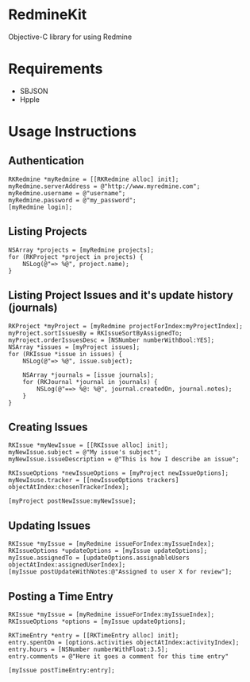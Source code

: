 # RedmineKit

Objective-C library for using Redmine

# Requirements

* SBJSON
* Hpple

# Usage Instructions

## Authentication

    RKRedmine *myRedmine = [[RKRedmine alloc] init];
    myRedmine.serverAddress = @"http://www.myredmine.com";
    myRedmine.username = @"username";
    myRedmine.password = @"my_password";
    [myRedmine login];

## Listing Projects

    NSArray *projects = [myRedmine projects];
    for (RKProject *project in projects) {
        NSLog(@"=> %@", project.name);
    }

## Listing Project Issues and it's update history (journals)

    RKProject *myProject = [myRedmine projectForIndex:myProjectIndex];
    myProject.sortIssuesBy = RKIssueSortByAssignedTo;
    myProject.orderIssuesDesc = [NSNumber numberWithBool:YES];
    NSArray *issues = [myProject issues];
    for (RKIssue *issue in issues) {
        NSLog(@"=> %@", issue.subject);

        NSArray *journals = [issue journals];
        for (RKJournal *journal in journals) {
            NSLog(@"==> %@: %@", journal.createdOn, journal.notes);
        }
    }

## Creating Issues

    RKIssue *myNewIssue = [[RKIssue alloc] init];
    myNewIssue.subject = @"My issue's subject";
    myNewIssue.issueDescription = @"This is how I describe an issue";

    RKIssueOptions *newIssueOptions = [myProject newIssueOptions];
    myNewIsuse.tracker = [[newIssueOptions trackers] objectAtIndex:chosenTrackerIndex];

    [myProject postNewIssue:myNewIssue];

## Updating Issues

    RKIssue *myIssue = [myRedmine issueForIndex:myIssueIndex];
    RKIssueOptions *updateOptions = [myIssue updateOptions];
    myIssue.assignedTo = [updateOptions.assignableUsers objectAtIndex:assignedUserIndex];
    [myIssue postUpdateWithNotes:@"Assigned to user X for review"];

## Posting a Time Entry

    RKIssue *myIssue = [myRedmine issueForIndex:myIssueIndex];
    RKIssueOptions *options = [myIssue updateOptions];

    RKTimeEntry *entry = [[RKTimeEntry alloc] init];
    entry.spentOn = [options.activities objectAtIndex:activityIndex];
    entry.hours = [NSNumber numberWithFloat:3.5];
    entry.comments = @"Here it goes a comment for this time entry"

    [myIssue postTimeEntry:entry];
